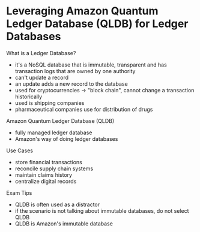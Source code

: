 # Leveraging Amazon Quantum Ledger Database (QLDB) for Ledger Databases

What is a Ledger Database?
- it's a NoSQL database that is immutable, transparent and has transaction logs that are owned by one authority
- can't update a record
- an update adds a new record to the database
- used for cryptocurrencies -> "block chain", cannot change a transaction historically
- used is shipping companies
- pharmaceutical companies use for distribution of drugs

Amazon Quantum Ledger Database (QLDB)
- fully managed ledger database
- Amazon's way of doing ledger databases

Use Cases
- store financial transactions
- reconcile supply chain systems
- maintain claims history
- centralize digital records

Exam Tips
- QLDB is often used as a distractor
- if the scenario is not talking about immutable databases, do not select QLDB
- QLDB is Amazon's immutable database


